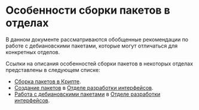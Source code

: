 # Особенности сборки пакетов в отделах

В данном документе рассматриваются обобщенные рекомендации по работе с дебиановскими пакетами, которые могут отличаться для конкретных отделов.

Ссылки на описания особенностей сборки пакетов в некоторых отделах представлены в следующем списке:

- [Сборка пакетов в Крипте](http://wiki.yandex-team.ru/Crypta/Packages).
- [Создание пакетов](http://wiki.yandex-team.ru/verstka/static#sozdaniesobstvennogopaketa) в [Отделе разработки интерфейсов](http://staff.yandex.ru/staff/result.xhtml?departament=40).
- [Работа с дебиановскими пакетами](http://wiki.yandex-team.ru/verstka/methods/debianize) в [Отделе разработки интерфейсов](http://staff.yandex.ru/staff/result.xhtml?departament=40).

